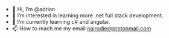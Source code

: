 - 👋 Hi, I’m @adrian
- 👀 I’m interested in learning more .net full stack development.
- 🌱 I’m currently learning c# and angular.
- 📫 How to reach me my email nairodie@protonmail.com

<!---
adeulia/adeulia is a ✨ special ✨ repository because its `README.md` (this file) appears on your GitHub profile.
You can click the Preview link to take a look at your changes.
--->
